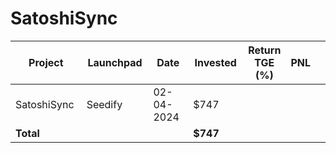 # SatoshiSync



<table data-full-width="true"><thead><tr><th width="152">Project</th><th width="138">Launchpad</th><th width="132">Date</th><th width="133">Invested</th><th>Return TGE (%)</th><th>PNL</th><th></th></tr></thead><tbody><tr><td>SatoshiSync</td><td>Seedify</td><td>02-04-2024</td><td>$747</td><td></td><td></td><td></td></tr><tr><td><strong>Total</strong></td><td></td><td></td><td><strong>$747</strong></td><td></td><td></td><td></td></tr></tbody></table>

